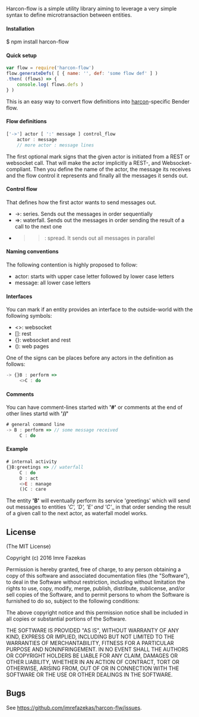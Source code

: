 Harcon-flow is a simple utility library aiming to leverage a very simple syntax to define microtransaction between entities.



#### Installation

$ npm install harcon-flow


#### Quick setup

```javascript
var flow = require('harcon-flow')
flow.generateDefs( [ { name: '', def: 'some flow def' ] )
.then( (flows) => {
	console.log( flows.defs )
} )
```

This is an easy way to convert flow definitions into [harcon](https://github.com/imrefazekas/harcon)-specific Bender flow.



#### Flow definitions

```javascript
['->'] actor [ ':' message ] control_flow
	actor : message
	// more actor : message lines
```

The first optional mark signs that the given actor is initiated from a REST or websocket call. That will make the actor implicitly a REST-, and Websocket-compliant.
Then you define the name of the actor, the message its receives and the flow control it represents and finally all the messages it sends out.



#### Control flow

That defines how the first actor wants to send messages out.

- ->: series. Sends out the messages in order sequentially
- =>: waterfall. Sends out the messages in order sending the result of a call to the next one
- >>: spread. It sends out all messages in parallel



#### Naming conventions

The following contention is highly proposed to follow:
- actor: starts with upper case letter followed by lower case letters
- message: all lower case letters



#### Interfaces

You can mark if an entity provides an interface to the outside-world with the following symbols:

- <>: websocket
- []: rest
- {}: websocket and rest
- (): web pages

One of the signs can be places before any actors in the definition as follows:

```javascript
-> {}B : perform =>
	 <>C : do
```



#### Comments

You can have comment-lines started with __'#'__ or comments at the end of other lines startd with __'//'__

```javascript
# general command line
-> B : perform => // some message received
	 C : do
```



#### Example

```javascript
# internal activity
{}B:greetings => // waterfall
	 C : do
	 D : act
	 <>E : manage
	 ()C : care
 ```

The entity __'B'__ will eventually perform its service 'greetings' which will send out messages to entities _'C', 'D', 'E' and 'C'__ in that order sending the result of a given call to the next actor, as waterfall model works.



## License

(The MIT License)

Copyright (c) 2016 Imre Fazekas

Permission is hereby granted, free of charge, to any person obtaining a copy of
this software and associated documentation files (the "Software"), to deal in
the Software without restriction, including without limitation the rights to
use, copy, modify, merge, publish, distribute, sublicense, and/or sell copies of
the Software, and to permit persons to whom the Software is furnished to do so,
subject to the following conditions:

The above copyright notice and this permission notice shall be included in all
copies or substantial portions of the Software.

THE SOFTWARE IS PROVIDED "AS IS", WITHOUT WARRANTY OF ANY KIND, EXPRESS OR
IMPLIED, INCLUDING BUT NOT LIMITED TO THE WARRANTIES OF MERCHANTABILITY, FITNESS
FOR A PARTICULAR PURPOSE AND NONINFRINGEMENT. IN NO EVENT SHALL THE AUTHORS OR
COPYRIGHT HOLDERS BE LIABLE FOR ANY CLAIM, DAMAGES OR OTHER LIABILITY, WHETHER
IN AN ACTION OF CONTRACT, TORT OR OTHERWISE, ARISING FROM, OUT OF OR IN
CONNECTION WITH THE SOFTWARE OR THE USE OR OTHER DEALINGS IN THE SOFTWARE.


## Bugs

See <https://github.com/imrefazekas/harcon-flw/issues>.
